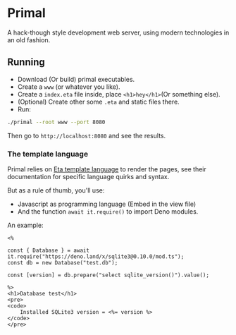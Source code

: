 # Primal

A hack-though style development web server, using modern technologies in an old
fashion.

## Running

- Download (Or build) primal executables.
- Create a `www` (or whatever you like).
- Create a `index.eta` file inside, place `<h1>hey</h1>`(Or something else).
- (Optional) Create other some `.eta` and static files there.
- Run:

```sh
./primal --root www --port 8080
```

Then go to `http://localhost:8080` and see the results.

### The template language

Primal relies on [Eta template language](https://eta.js.org/) to render the
pages, see their documentation for specific language quirks and syntax.

But as a rule of thumb, you'll use:

- Javascript as programming language (Embed in the view file)
- And the function `await it.require()` to import Deno modules.

An example:

```ejs
<%

const { Database } = await it.require("https://deno.land/x/sqlite3@0.10.0/mod.ts");
const db = new Database("test.db");

const [version] = db.prepare("select sqlite_version()").value();

%>
<h1>Database test</h1>
<pre>
<code>
    Installed SQLite3 version = <%= version %>
</code>
</pre>
```
